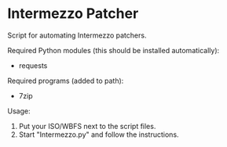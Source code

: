 # Intermezzo Patcher
Script for automating Intermezzo patchers.

Required Python modules (this should be installed automatically):
* requests

Required programs (added to path):
* 7zip

Usage:
1. Put your ISO/WBFS next to the script files.
2. Start "Intermezzo.py" and follow the instructions.
